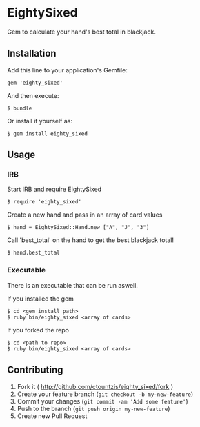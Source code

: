 # EightySixed

Gem to calculate your hand's best total in blackjack.

## Installation

Add this line to your application's Gemfile:

    gem 'eighty_sixed'

And then execute:

    $ bundle

Or install it yourself as:

    $ gem install eighty_sixed

## Usage

### IRB

Start IRB and require EightySixed

    $ require 'eighty_sixed'
    
Create a new hand and pass in an array of card values

    $ hand = EightySixed::Hand.new ["A", "J", "3"]
    
Call 'best_total' on the hand to get the best blackjack total!

    $ hand.best_total
    
### Executable

There is an executable that can be run aswell.

If you installed the gem

    $ cd <gem install path>
    $ ruby bin/eighty_sixed <array of cards>
    
If you forked the repo

    $ cd <path to repo>
    $ ruby bin/eighty_sixed <array of cards>

## Contributing

1. Fork it ( http://github.com/ctountzis/eighty_sixed/fork )
2. Create your feature branch (`git checkout -b my-new-feature`)
3. Commit your changes (`git commit -am 'Add some feature'`)
4. Push to the branch (`git push origin my-new-feature`)
5. Create new Pull Request
